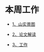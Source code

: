 # 本周工作

- [1、山实景图](https://github.com/Darren-pty/Research/blob/main/Learning%20of%20way/Semester/picture/52.png)

- [2、论文解读](https://github.com/Darren-pty/Research/blob/main/Learning%20of%20way/Semester/picture/53.png)

- [3、工作](https://github.com/Darren-pty/Research/blob/main/Learning%20of%20way/Semester/picture/55.png)
